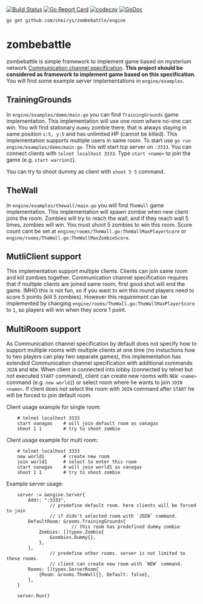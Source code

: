 [![Build Status](https://travis-ci.com/sheirys/zombebattle.svg?branch=master)](https://travis-ci.com/sheirys/zombebattle)
[![Go Report Card](https://goreportcard.com/badge/github.com/sheirys/zombebattle)](https://goreportcard.com/report/github.com/sheirys/zombebattle)
[![codecov](https://codecov.io/gh/sheirys/zombebattle/branch/master/graph/badge.svg)](https://codecov.io/gh/sheirys/zombebattle)
[![GoDoc](https://godoc.org/github.com/sheirys/zombebattle/engine?status.svg)](https://godoc.org/github.com/sheirys/zombebattle/engine)

`go get github.com/sheirys/zombebattle/engine`

# zombebattle

zombebattle is simple framework to implement game based on mysterium network [Communication channel specification](https://github.com/mysteriumnetwork/winter-is-coming/blob/master/quests/Talk_to_Zombies.md#communication-channel-specification). **This project should be considered as framework to implement game based on this specification**. You will find some example server implementations in `engine/examples`.

## TrainingGrounds 
In `engine/examples/demo/main.go` you can find `TrainingGrounds` game implementation. This implementation will use one room where no-one can win. You will find stationary `dummy` zombie there, that is always staying in same position `x:5, y:5` and has unlimited HP (cannot be killed). This implementation supports multiple users in same room. To start use `go run engine/examples/demo/main.go`. This will start tcp server on `:3333`. You can connect clients with `telnet localhost 3333`. Type `start <name>` to join the game (e.g. `start warrion1`).

You can try to shoot dummy as client with `shoot 5 5` command.

## TheWall
In `engine/examples/thewall/main.go` you will find `TheWall` game implementation. This implementation will spawn zombie when new client joins the room. Zombies will try to reach the wall, and if they reach wall 5 times, zombies will win. You must shoot 5 zombies to win this room. Score count cant be set at `engine/rooms/TheWall.go:TheWallMaxPlayerScore` or `engine/rooms/TheWall.go:TheWallMaxZombieScore`.

## MutliClient support
This implementation support multiple clients. Clients can join same room and kill zombies together. Communication channel specification requires that if multiple clients are joined same room, first good shot will end the game. IMHO this is not fun, so if you want to win this round players need to score 5 points (kill 5 zombies). However this requirement can be implemented by changing `engine/rooms/TheWall.go:TheWallMaxPlayerScore` to `1`, so players will win when they score 1 point.

## MultiRoom support
As Communication channel specification by default does not specify how to support multiple rooms with multiple clients at one time (no instuctions how to two players can play two separate games), this implementation has extended Communication channel specification with additional commands `JOIN` and `NEW`. When client is connected into lobby (connected by telnet but not executed `START` command), client can create new rooms with `NEW <name>` command (e.g. `new world1`) or select room where he wants to join `JOIN <name>`. If client does not select the room with `JOIN` command after `START` he will be forced to join default room.

Client usage example for single room:

        # telnet localhost 3333
        start vanagas    # will join default room as vanagas
        shoot 1 1        # try to shoot zombie

Client usage example for multi room:

        # telnet localhost 3333
        new world1       # create new room
        join world1      # select to enter this room
        start vanagas    # will join world1 as vanagas
        shoot 1 1        # try to shoot zombie

Example server usage:
```
	server := &engine.Server{
		Addr: ":3333",
                // predefine default room. here clients will be forced to join
                // if didn't selected room with `JOIN` command.
		DefaultRoom: &rooms.TrainingGrounds{
                        // this room has predefined dummy zombie
			Zombies: []types.Zombie{
				&zombies.Dummy{},
			},
		},
                // predefine other rooms. server is not limited to these rooms.
                // client can create new room with `NEW` command.
		Rooms: []types.ServerRoom{
			{Room: &rooms.TheWall{}, Default: false},
		},
	}

	server.Run()
```
